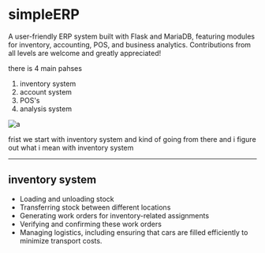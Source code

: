 # simpleERP
A user-friendly ERP system built with Flask and MariaDB, featuring modules for inventory, accounting, POS, and business analytics. Contributions from all levels are welcome and greatly appreciated!

there is 4 main pahses 
1. inventory system
1. account system
1. POS's
1. analysis system

![a](https://github.com/MhmedRjb/simpleERP/assets/72052305/81343208-4c54-4725-a6ff-c6ff14772cbe)

frist we start with inventory system and kind of going from there
and i figure out what i mean with inventory system

---------
## inventory system 
- Loading and unloading stock
- Transferring stock between different locations
- Generating work orders for inventory-related assignments
- Verifying and confirming these work orders
- Managing logistics, including ensuring that cars are filled efficiently to minimize transport costs.
